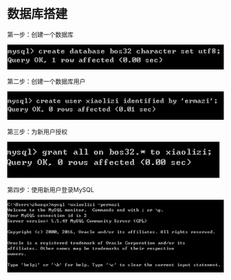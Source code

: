 # 数据库搭建

第一步：创建一个数据库

![](../../../.gitbook/assets/image%20%28132%29.png)

第二步：创建一个数据库用户

![](../../../.gitbook/assets/image%20%28142%29.png)

第三步：为新用户授权

![](../../../.gitbook/assets/image%20%2883%29.png)

第四步：使用新用户登录MySQL

![](../../../.gitbook/assets/image%20%2875%29.png)

